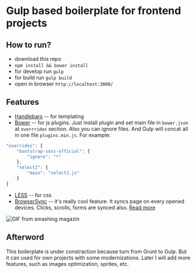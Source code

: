 # Gulp based boilerplate for frontend projects

## How to run?

* download this repo
* `npm install && bower install`
* for develop run `gulp`
* for build run `gulp build`
* open in browser `http://localhost:3000/`

## Features

* [Handlebars](http://handlebarsjs.com/) -- for templating
* [Bower](http://bower.io/) -- for js plugins. Just install plugin and set main file in `bower.json` at `overrrides` section. Also you can ignore files. And Gulp will concat all in one file `plugins.min.js`. For example:

```js
"overrides": {
	"bootstrap-sass-official": {
		"ignore": "*"
	},
	"select2": {
		"main": "select2.js"
	}
}
```
* [LESS](http://lesscss.org/) -- for css
* [BrowserSync](http://www.browsersync.io/docs/gulp/) -- it's really cool feature. It syncs page on every opened devices. Clicks, scrolls, forms are synced also. [Read more](http://www.smashingmagazine.com/2014/06/11/building-with-gulp/)

<img src="http://media.mediatemple.netdna-cdn.com/wp-content/uploads/2014/06/03-browsersync-opt.gif" alt="GIF from smashing magazin">

## Afterword

This boilerplate is under constraction because turn from Grunt to Gulp. But it can used for own projects with some modernizations. Later I will add more features, such as images optimization, sprites, etc.

